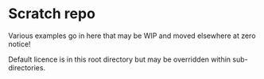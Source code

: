 # Scratch repo
Various examples go in here that may be WIP and moved elsewhere at zero notice!

Default licence is in this root directory but may be overridden within sub-directories.
